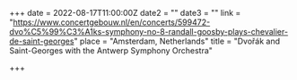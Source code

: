 +++
date = 2022-08-17T11:00:00Z
date2 = ""
date3 = ""
link = "https://www.concertgebouw.nl/en/concerts/599472-dvo%C5%99%C3%A1ks-symphony-no-8-randall-goosby-plays-chevalier-de-saint-georges"
place = "Amsterdam, Netherlands"
title = "Dvořák and Saint-Georges with the Antwerp Symphony Orchestra"

+++
